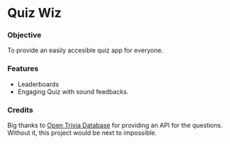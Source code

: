# Quiz Wiz

### Objective
To provide an easily accesible quiz app for everyone.

### Features
- Leaderboards
- Engaging Quiz with sound feedbacks.

### Credits
Big thanks to [Open Trivia Database](https://opentdb.com/) for providing an API for the questions. Without it, this project would be next to impossible.